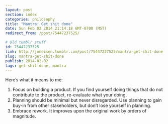 ```yaml
---
layout: post
section: index
categories: philosophy
title: "Mantra: Get shit done"
date: Sun Feb 02 2014 21:14:18 GMT-0700 (MST)
redirect_from: /post/75447237525/

# Old tumblr stuff
id: 75447237525
link: http://joneisen.tumblr.com/post/75447237525/mantra-get-shit-done
slug: mantra-get-shit-done
publish: 2014-02-02
tags: get-shit-done, mantra
---
```



Here’s what it means to me:

1.  Focus on building a product. If you find yourself doing things that do not contribute to the product, re-evaluate what your doing.
2.  Planning should be minimal but never disregarded. Use planning to gain buy-in from other stakeholders, but don’t lose yourself in planning.
3.  Embrace rework. It improves upon the original work by orders of magnitude.


